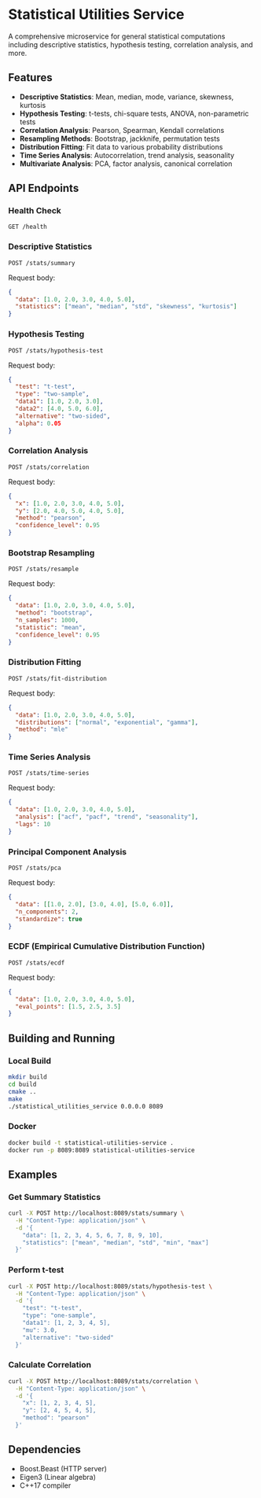 # Statistical Utilities Service

A comprehensive microservice for general statistical computations including descriptive statistics, hypothesis testing, correlation analysis, and more.

## Features

- **Descriptive Statistics**: Mean, median, mode, variance, skewness, kurtosis
- **Hypothesis Testing**: t-tests, chi-square tests, ANOVA, non-parametric tests
- **Correlation Analysis**: Pearson, Spearman, Kendall correlations
- **Resampling Methods**: Bootstrap, jackknife, permutation tests
- **Distribution Fitting**: Fit data to various probability distributions
- **Time Series Analysis**: Autocorrelation, trend analysis, seasonality
- **Multivariate Analysis**: PCA, factor analysis, canonical correlation

## API Endpoints

### Health Check
```http
GET /health
```

### Descriptive Statistics
```http
POST /stats/summary
```
Request body:
```json
{
  "data": [1.0, 2.0, 3.0, 4.0, 5.0],
  "statistics": ["mean", "median", "std", "skewness", "kurtosis"]
}
```

### Hypothesis Testing
```http
POST /stats/hypothesis-test
```
Request body:
```json
{
  "test": "t-test",
  "type": "two-sample",
  "data1": [1.0, 2.0, 3.0],
  "data2": [4.0, 5.0, 6.0],
  "alternative": "two-sided",
  "alpha": 0.05
}
```

### Correlation Analysis
```http
POST /stats/correlation
```
Request body:
```json
{
  "x": [1.0, 2.0, 3.0, 4.0, 5.0],
  "y": [2.0, 4.0, 5.0, 4.0, 5.0],
  "method": "pearson",
  "confidence_level": 0.95
}
```

### Bootstrap Resampling
```http
POST /stats/resample
```
Request body:
```json
{
  "data": [1.0, 2.0, 3.0, 4.0, 5.0],
  "method": "bootstrap",
  "n_samples": 1000,
  "statistic": "mean",
  "confidence_level": 0.95
}
```

### Distribution Fitting
```http
POST /stats/fit-distribution
```
Request body:
```json
{
  "data": [1.0, 2.0, 3.0, 4.0, 5.0],
  "distributions": ["normal", "exponential", "gamma"],
  "method": "mle"
}
```

### Time Series Analysis
```http
POST /stats/time-series
```
Request body:
```json
{
  "data": [1.0, 2.0, 3.0, 4.0, 5.0],
  "analysis": ["acf", "pacf", "trend", "seasonality"],
  "lags": 10
}
```

### Principal Component Analysis
```http
POST /stats/pca
```
Request body:
```json
{
  "data": [[1.0, 2.0], [3.0, 4.0], [5.0, 6.0]],
  "n_components": 2,
  "standardize": true
}
```

### ECDF (Empirical Cumulative Distribution Function)
```http
POST /stats/ecdf
```
Request body:
```json
{
  "data": [1.0, 2.0, 3.0, 4.0, 5.0],
  "eval_points": [1.5, 2.5, 3.5]
}
```

## Building and Running

### Local Build
```bash
mkdir build
cd build
cmake ..
make
./statistical_utilities_service 0.0.0.0 8089
```

### Docker
```bash
docker build -t statistical-utilities-service .
docker run -p 8089:8089 statistical-utilities-service
```

## Examples

### Get Summary Statistics
```bash
curl -X POST http://localhost:8089/stats/summary \
  -H "Content-Type: application/json" \
  -d '{
    "data": [1, 2, 3, 4, 5, 6, 7, 8, 9, 10],
    "statistics": ["mean", "median", "std", "min", "max"]
  }'
```

### Perform t-test
```bash
curl -X POST http://localhost:8089/stats/hypothesis-test \
  -H "Content-Type: application/json" \
  -d '{
    "test": "t-test",
    "type": "one-sample",
    "data1": [1, 2, 3, 4, 5],
    "mu": 3.0,
    "alternative": "two-sided"
  }'
```

### Calculate Correlation
```bash
curl -X POST http://localhost:8089/stats/correlation \
  -H "Content-Type: application/json" \
  -d '{
    "x": [1, 2, 3, 4, 5],
    "y": [2, 4, 5, 4, 5],
    "method": "pearson"
  }'
```

## Dependencies

- Boost.Beast (HTTP server)
- Eigen3 (Linear algebra)
- C++17 compiler